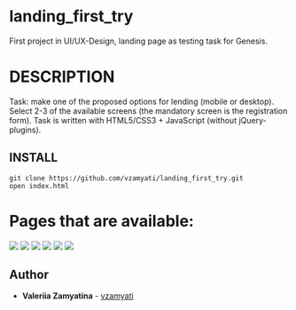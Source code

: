 # landing_first_try
First project in UI/UX-Design, landing page as testing task for Genesis.

# DESCRIPTION

Task: make one of the proposed options for lending (mobile or desktop). Select 2-3 of the available screens (the mandatory screen is the registration form).
Task is written with HTML5/CSS3 + JavaScript (without jQuery-plugins).

## INSTALL

```
git clone https://github.com/vzamyati/landing_first_try.git
open index.html
```
# Pages that are available:
<img src="https://github.com/vzamyati/landing_first_try/blob/master/screenshots/01.png?raw=true" />
<img src="https://github.com/vzamyati/landing_first_try/blob/master/screenshots/02.png?raw=true"/>
<img src="https://github.com/vzamyati/landing_first_try/blob/master/screenshots/03.png?raw=true"/>
<img src="https://github.com/vzamyati/landing_first_try/blob/master/screenshots/04.png?raw=true"/>
<img src="https://github.com/vzamyati/landing_first_try/blob/master/screenshots/05.png?raw=true"/>
<img src="https://github.com/vzamyati/landing_first_try/blob/master/screenshots/06.png?raw=true"/>
 
## Author

*  **Valeriia Zamyatina** - [vzamyati](https://github.com/vzamyati/)
